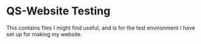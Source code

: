 # QS-Website Testing
This contains files I might find useful, and is for the test environment I have set up for making my website.
